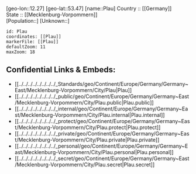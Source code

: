 ﻿---
location: [53.47,12.27] 
mapzoom: [7,12] 
mapmarker: city 
type: City
tags:
- geo/City


SpocWebEntityId: 33404
isDeleted: false
confidential: public

---
[geo-lon::12.27] 
[geo-lat::53.47] 
[name::Plau] 
Country :: [[Germany]]  
State :: [[Mecklenburg-Vorpommern]]  
[Population::] 
[Unknown::] 


```leaflet
id: Plau
coordinates: [[Plau]] 
markerFile: [[Plau]] 
defaultZoom: 11 
maxZoom: 18
```


## Confidential Links & Embeds: 
- [[../../../../../../../../_Standards/geo/Continent/Europe/Germany/Germany~East/Mecklenburg-Vorpommern/City/Plau|Plau]] 
- [[../../../../../../../../_public/geo/Continent/Europe/Germany/Germany~East/Mecklenburg-Vorpommern/City/Plau.public|Plau.public]] 
- [[../../../../../../../../_internal/geo/Continent/Europe/Germany/Germany~East/Mecklenburg-Vorpommern/City/Plau.internal|Plau.internal]] 
- [[../../../../../../../../_protect/geo/Continent/Europe/Germany/Germany~East/Mecklenburg-Vorpommern/City/Plau.protect|Plau.protect]] 
- [[../../../../../../../../_private/geo/Continent/Europe/Germany/Germany~East/Mecklenburg-Vorpommern/City/Plau.private|Plau.private]] 
- [[../../../../../../../../_personal/geo/Continent/Europe/Germany/Germany~East/Mecklenburg-Vorpommern/City/Plau.personal|Plau.personal]] 
- [[../../../../../../../../_secret/geo/Continent/Europe/Germany/Germany~East/Mecklenburg-Vorpommern/City/Plau.secret|Plau.secret]] 
